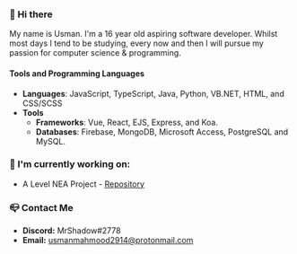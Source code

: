 ### 👋 Hi there
My name is Usman. I'm a 16 year old aspiring software developer. Whilst most days I tend to be studying, every now and then I will pursue my passion for computer science & programming.

#### Tools and Programming Languages

- **Languages**: JavaScript, TypeScript,  Java, Python, VB.NET, HTML, and CSS/SCSS
- **Tools**
  - **Frameworks**: Vue, React, EJS, Express, and Koa.
  - **Databases**: Firebase, MongoDB, Microsoft Access, PostgreSQL and MySQL.

### 🔭 I'm currently working on:  
- A Level NEA Project - [Repository](https://coming.soon/)

### 📪 Contact Me
- **Discord:** MrShadow#2778
- **Email:** usmanmahmood2914@protonmail.com
